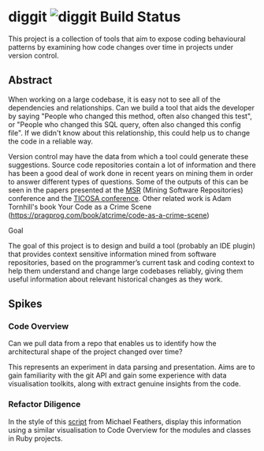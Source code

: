 # diggit ![diggit Build Status](https://circleci.com/gh/lawrencejones/diggit.png)

This project is a collection of tools that aim to expose coding behavioural patterns by examining
how code changes over time in projects under version control.

## Abstract

When working on a large codebase, it is easy not to see all of the dependencies and relationships.
Can we build a tool that aids the developer by saying "People who changed this method, often also
changed this test", or "People who changed this SQL query, often also changed this config file". If
we didn't know about this relationship, this could help us to change the code in a reliable way.

Version control may have the data from which a tool could generate these suggestions. Source code
repositories contain a lot of information and there has been a good deal of work done in recent
years on mining them in order to answer different types of questions. Some of the outputs of this
can be seen in the papers presented at the [MSR](http://2013.msrconf.org/program.php) (Mining
Software Repositories) conference and the [TICOSA conference](http://www.ticosa.org/). Other
related work is Adam Tornhill's book Your Code as a Crime Scene
(https://pragprog.com/book/atcrime/code-as-a-crime-scene)

Goal

The goal of this project is to design and build a tool (probably an IDE plugin) that provides
context sensitive information mined from software repositories, based on the programmer’s current
task and coding context to help them understand and change large codebases reliably, giving them
useful information about relevant historical changes as they work.

## Spikes

### Code Overview

Can we pull data from a repo that enables us to identify how the architectural shape of the project
changed over time?

This represents an experiment in data parsing and presentation. Aims are to gain familiarity with
the git API and gain some experience with data visualisation toolkits, along with extract genuine
insights from the code.

### Refactor Diligence

In the style of this [script](https://michaelfeathers.silvrback.com/detecting-refactoring-diligence)
from Michael Feathers, display this information using a similar visualisation to Code Overview for
the modules and classes in Ruby projects.
